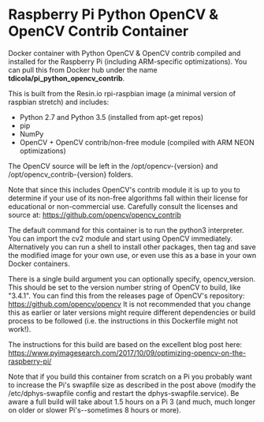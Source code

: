 # Raspberry Pi Python OpenCV &amp; OpenCV Contrib Container

Docker container with Python OpenCV &amp; OpenCV contrib compiled and installed
for the Raspberry Pi (including ARM-specific optimizations).  You can pull this
from Docker hub under the name **tdicola/pi_python_opencv_contrib**.

This is built from the Resin.io rpi-raspbian image (a minimal
version of raspbian stretch) and includes:
-   Python 2.7 and Python 3.5 (installed from apt-get repos)
-   pip
-   NumPy
-   OpenCV + OpenCV contrib/non-free module (compiled with ARM NEON
optimizations)

The OpenCV source will be left in the /opt/opencv-{version} and
/opt/opencv_contrib-{version} folders.

Note that since this includes OpenCV's contrib module it is up to you to
determine if your use of its non-free algorithms fall within their license for
educational or non-commercial use.  Carefully consult the licenses and source
at: https://github.com/opencv/opencv_contrib

The default command for this container is to run the python3 interpreter.
You can import the cv2 module and start using OpenCV immediately.  Alternatively
you can run a shell to install other packages, then tag and save the modified
image for your own use, or even use this as a base in your own Docker containers.

There is a single build argument you can optionally specify, opencv_version.
This should be set to the version number string of OpenCV to build, like
"3.4.1".  You can find this from the releases page of OpenCV's repository:
https://github.com/opencv/opencv  It is not recommended that you change this
as earlier or later versions might require different dependencies or build
process to be followed (i.e. the instructions in this Dockerfile might not
work!).

The instructions for this build are based on the excellent blog post here:
https://www.pyimagesearch.com/2017/10/09/optimizing-opencv-on-the-raspberry-pi/

Note that if you build this container from scratch on a Pi you probably want
to increase the Pi's swapfile size as described in the post above (modify
the /etc/dphys-swapfile config and restart the dphys-swapfile.service).  Be
aware a full build will take about 1.5 hours on a Pi 3 (and much, much longer
on older or slower Pi's--sometimes 8 hours or more).
